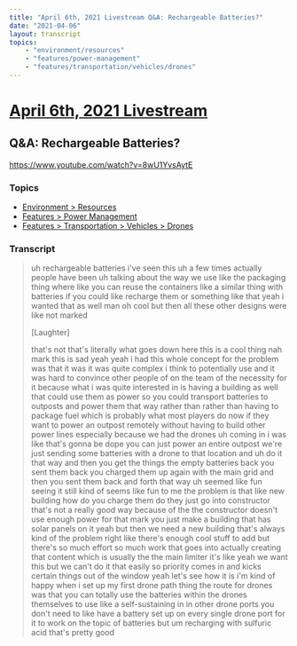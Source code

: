 ```yaml
---
title: "April 6th, 2021 Livestream Q&A: Rechargeable Batteries?"
date: "2021-04-06"
layout: transcript
topics:
    - "environment/resources"
    - "features/power-management"
    - "features/transportation/vehicles/drones"
---
```

# [April 6th, 2021 Livestream](../2021-04-06.md)
## Q&A: Rechargeable Batteries?
https://www.youtube.com/watch?v=8wU1YvsAytE

### Topics
* [Environment > Resources](../topics/environment/resources.md)
* [Features > Power Management](../topics/features/power-management.md)
* [Features > Transportation > Vehicles > Drones](../topics/features/transportation/vehicles/drones.md)

### Transcript

> uh rechargeable batteries i've seen this uh a few times actually people have been uh talking about the way we use like the packaging thing where like you can reuse the containers like a similar thing with batteries if you could like recharge them or something like that yeah i wanted that as well man oh cool but then all these other designs were like not marked
>
> [Laughter]
>
> that's not that's literally what goes down here this is a cool thing nah mark this is sad yeah yeah i had this whole concept for the problem was that it was it was quite complex i think to potentially use and it was hard to convince other people of on the team of the necessity for it because what i was quite interested in is having a building as well that could use them as power so you could transport batteries to outposts and power them that way rather than rather than having to package fuel which is probably what most players do now if they want to power an outpost remotely without having to build other power lines especially because we had the drones uh coming in i was like that's gonna be dope you can just power an entire outpost we're just sending some batteries with a drone to that location and uh do it that way and then you get the things the empty batteries back you sent them back you charged them up again with the main grid and then you sent them back and forth that way uh seemed like fun seeing it still kind of seems like fun to me the problem is that like new building how do you charge them do they just go into constructor that's not a really good way because of the the constructor doesn't use enough power for that mark you just make a building that has solar panels on it yeah but then we need a new building that's always kind of the problem right like there's enough cool stuff to add but there's so much effort so much work that goes into actually creating that content which is usually the the main limiter it's like yeah we want this but we can't do it that easily so priority comes in and kicks certain things out of the window yeah let's see how it is i'm kind of happy when i set up my first drone path thing the route for drones was that you can totally use the batteries within the drones themselves to use like a self-sustaining in in other drone ports you don't need to like have a battery set up on every single drone port for it to work on the topic of batteries but um recharging with sulfuric acid that's pretty good
